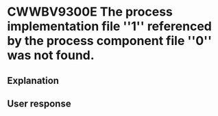 # CWWBV9300E The process implementation file ''1'' referenced by the process component file ''0'' was not found.

## Explanation

## User response